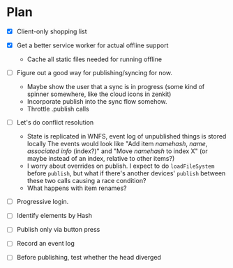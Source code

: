 # Plan

* [X] Client-only shopping list
* [X] Get a better service worker for actual offline support
  - Cache all static files needed for running offline
* [ ] Figure out a good way for publishing/syncing for now.
  - Maybe show the user that a sync is in progress (some kind of spinner somewhere, like the cloud icons in zenkit)
  - Incorporate publish into the sync flow somehow.
  - Throttle .publish calls
* [ ] Let's do conflict resolution
  - State is replicated in WNFS, event log of unpublished things is stored locally
    The events would look like "Add item *namehash*, *name*, *associated info* (index?)" and 
    "Move *namehash* to index X" (or maybe instead of an index, relative to other items?)
  - I worry about overrides on publish. I expect to do `loadFileSystem` before `publish`, but what if there's another devices' `publish` between these two calls causing a race condition?
  - What happens with item renames?
* [ ] Progressive login.

* [ ] Identify elements by Hash
* [ ] Publish only via button press
* [ ] Record an event log
* [ ] Before publishing, test whether the head diverged
